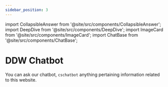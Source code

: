 ```yaml
---
sidebar_position: 3
---
```


import CollapsibleAnswer from '@site/src/components/CollapsibleAnswer';
import DeepDive from '@site/src/components/DeepDive';
import ImageCard from '@site/src/components/ImageCard';
import ChatBase from '@site/src/components/ChatBase';

# DDW Chatbot

You can ask our chatbot, `cschatbot` anything pertaining information related to this website.

<ChatBase/>

